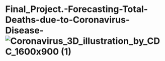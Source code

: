 # Final_Project.-Forecasting-Total-Deaths-due-to-Coronavirus-Disease-![Coronavirus_3D_illustration_by_CDC_1600x900 (1)](https://user-images.githubusercontent.com/111515711/200666768-457168c7-3f4f-4d50-8a77-b367b531e49c.png)
